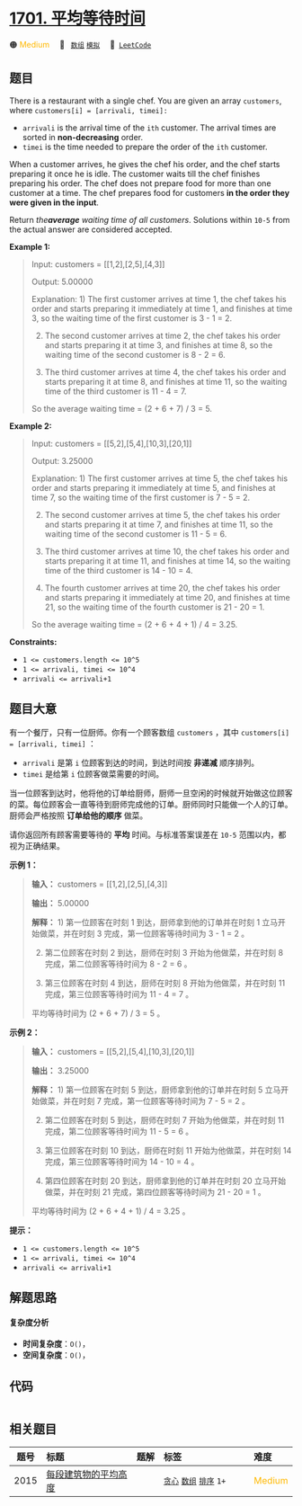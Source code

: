 # [1701. 平均等待时间](https://leetcode.com/problems/average-waiting-time)

🟠 <font color=#ffb800>Medium</font>&emsp; 🔖&ensp; [`数组`](/leetcode/outline/tag/array.md) [`模拟`](/leetcode/outline/tag/simulation.md)&emsp; 🔗&ensp;[`LeetCode`](https://leetcode.com/problems/average-waiting-time)

## 题目

There is a restaurant with a single chef. You are given an array `customers`,
where `customers[i] = [arrivali, timei]:`

  * `arrivali` is the arrival time of the `ith` customer. The arrival times are sorted in **non-decreasing** order.
  * `timei` is the time needed to prepare the order of the `ith` customer.

When a customer arrives, he gives the chef his order, and the chef starts
preparing it once he is idle. The customer waits till the chef finishes
preparing his order. The chef does not prepare food for more than one customer
at a time. The chef prepares food for customers **in the order they were given
in the input**.

Return _the**average** waiting time of all customers_. Solutions within `10-5`
from the actual answer are considered accepted.



**Example 1:**

> Input: customers = [[1,2],[2,5],[4,3]]
> 
> Output: 5.00000
> 
> Explanation: 1) The first customer arrives at time 1, the chef takes his order and starts preparing it immediately at time 1, and finishes at time 3, so the waiting time of the first customer is 3 - 1 = 2.
> 
> 2) The second customer arrives at time 2, the chef takes his order and starts preparing it at time 3, and finishes at time 8, so the waiting time of the second customer is 8 - 2 = 6.
> 
> 3) The third customer arrives at time 4, the chef takes his order and starts preparing it at time 8, and finishes at time 11, so the waiting time of the third customer is 11 - 4 = 7.
> 
> So the average waiting time = (2 + 6 + 7) / 3 = 5.

**Example 2:**

> Input: customers = [[5,2],[5,4],[10,3],[20,1]]
> 
> Output: 3.25000
> 
> Explanation: 1) The first customer arrives at time 5, the chef takes his order and starts preparing it immediately at time 5, and finishes at time 7, so the waiting time of the first customer is 7 - 5 = 2.
> 
> 2) The second customer arrives at time 5, the chef takes his order and starts preparing it at time 7, and finishes at time 11, so the waiting time of the second customer is 11 - 5 = 6.
> 
> 3) The third customer arrives at time 10, the chef takes his order and starts preparing it at time 11, and finishes at time 14, so the waiting time of the third customer is 14 - 10 = 4.
> 
> 4) The fourth customer arrives at time 20, the chef takes his order and starts preparing it immediately at time 20, and finishes at time 21, so the waiting time of the fourth customer is 21 - 20 = 1.
> 
> So the average waiting time = (2 + 6 + 4 + 1) / 4 = 3.25.

**Constraints:**

  * `1 <= customers.length <= 10^5`
  * `1 <= arrivali, timei <= 10^4`
  * `arrivali <= arrivali+1`


## 题目大意

有一个餐厅，只有一位厨师。你有一个顾客数组 `customers` ，其中 `customers[i] = [arrivali, timei]` ：

  * `arrivali` 是第 `i` 位顾客到达的时间，到达时间按 **非递减** 顺序排列。
  * `timei` 是给第 `i` 位顾客做菜需要的时间。

当一位顾客到达时，他将他的订单给厨师，厨师一旦空闲的时候就开始做这位顾客的菜。每位顾客会一直等待到厨师完成他的订单。厨师同时只能做一个人的订单。厨师会严格按照
**订单给他的顺序** 做菜。

请你返回所有顾客需要等待的 **平均** 时间。与标准答案误差在 `10-5` 范围以内，都视为正确结果。

**示例 1：**

> 
> 
> 
> 
> 
> **输入：** customers = [[1,2],[2,5],[4,3]]
> 
> **输出：** 5.00000
> 
> **解释：** 1) 第一位顾客在时刻 1 到达，厨师拿到他的订单并在时刻 1 立马开始做菜，并在时刻 3 完成，第一位顾客等待时间为 3 - 1 = 2 。
> 
> 2) 第二位顾客在时刻 2 到达，厨师在时刻 3 开始为他做菜，并在时刻 8 完成，第二位顾客等待时间为 8 - 2 = 6 。
> 
> 3) 第三位顾客在时刻 4 到达，厨师在时刻 8 开始为他做菜，并在时刻 11 完成，第三位顾客等待时间为 11 - 4 = 7 。
> 
> 平均等待时间为 (2 + 6 + 7) / 3 = 5 。
> 
> 

**示例 2：**

> 
> 
> 
> 
> 
> **输入：** customers = [[5,2],[5,4],[10,3],[20,1]]
> 
> **输出：** 3.25000
> 
> **解释：** 1) 第一位顾客在时刻 5 到达，厨师拿到他的订单并在时刻 5 立马开始做菜，并在时刻 7 完成，第一位顾客等待时间为 7 - 5 = 2 。
> 
> 2) 第二位顾客在时刻 5 到达，厨师在时刻 7 开始为他做菜，并在时刻 11 完成，第二位顾客等待时间为 11 - 5 = 6 。
> 
> 3) 第三位顾客在时刻 10 到达，厨师在时刻 11 开始为他做菜，并在时刻 14 完成，第三位顾客等待时间为 14 - 10 = 4 。
> 
> 4) 第四位顾客在时刻 20 到达，厨师拿到他的订单并在时刻 20 立马开始做菜，并在时刻 21 完成，第四位顾客等待时间为 21 - 20 = 1 。
> 
> 平均等待时间为 (2 + 6 + 4 + 1) / 4 = 3.25 。
> 
> 

**提示：**

  * `1 <= customers.length <= 10^5`
  * `1 <= arrivali, timei <= 10^4`
  * `arrivali <= arrivali+1`


## 解题思路

#### 复杂度分析

- **时间复杂度**：`O()`，
- **空间复杂度**：`O()`，

## 代码

```javascript

```

## 相关题目

<!-- prettier-ignore -->
| 题号 | 标题 | 题解 | 标签 | 难度 |
| :------: | :------ | :------: | :------ | :------ |
| 2015 | [每段建筑物的平均高度](https://leetcode.com/problems/average-height-of-buildings-in-each-segment) |  |  [`贪心`](/leetcode/outline/tag/greedy.md) [`数组`](/leetcode/outline/tag/array.md) [`排序`](/leetcode/outline/tag/sorting.md) `1+` | <font color=#ffb800>Medium</font> |

<style>
.blue {
    background-color: #096dd9;
    padding: 0.25rem 0.5rem;
    margin: 0;
    font-size: 0.85em;
    border-radius: 3px;
    color: white;
    font-weight: 500;
}
table th:first-of-type { width: 10%; }
table th:nth-of-type(2) { width: 35%; }
table th:nth-of-type(3) { width: 10%; }
table th:nth-of-type(4) { width: 35%; }
table th:nth-of-type(5) { width: 10%; }
</style>
